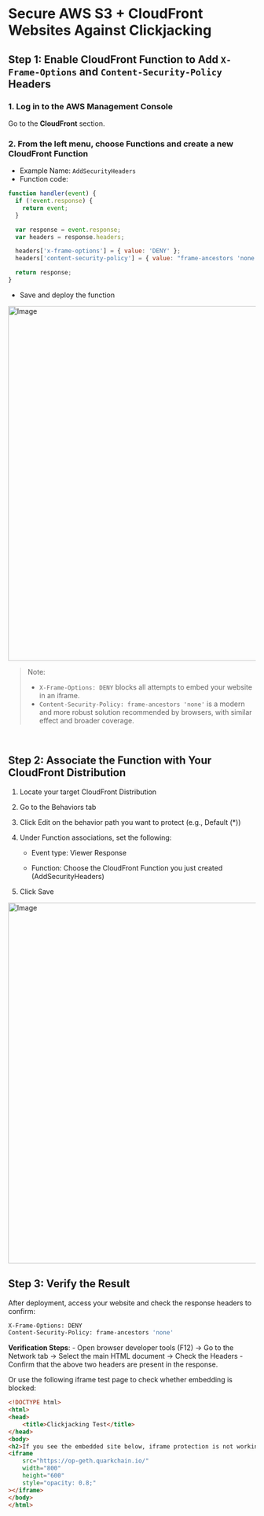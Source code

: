 # Secure AWS S3 + CloudFront Websites Against Clickjacking

## Step 1: Enable CloudFront Function to Add `X-Frame-Options` and `Content-Security-Policy` Headers

### 1. Log in to the AWS Management Console
Go to the **CloudFront** section.

### 2. From the left menu, choose **Functions** and create a new CloudFront Function
- Example Name: `AddSecurityHeaders`
- Function code:

```javascript
function handler(event) {
  if (!event.response) {
    return event;
  }

  var response = event.response;
  var headers = response.headers;

  headers['x-frame-options'] = { value: 'DENY' };
  headers['content-security-policy'] = { value: "frame-ancestors 'none'" };

  return response;
}
```

- Save and deploy the function

<img width="3330" height="722" alt="Image" src="https://github.com/user-attachments/assets/aed6eb5b-68df-4894-b3e3-fdcebddffd48" />

> Note:
> - `X-Frame-Options: DENY` blocks all attempts to embed your website in an iframe.
> - `Content-Security-Policy: frame-ancestors 'none'` is a modern and more robust solution recommended by browsers, with similar effect and broader coverage.

<br>



## Step 2: Associate the Function with Your CloudFront Distribution

1. Locate your target CloudFront Distribution

2. Go to the Behaviors tab

3. Click Edit on the behavior path you want to protect (e.g., Default (*))

4. Under Function associations, set the following:

    - Event type: Viewer Response

    - Function: Choose the CloudFront Function you just created (AddSecurityHeaders)

5. Click Save

<img width="3252" height="734" alt="Image" src="https://github.com/user-attachments/assets/672b9bbf-dea9-41c0-9655-e88b89c111fe" />

<br>


## Step 3: Verify the Result
After deployment, access your website and check the response headers to confirm:

```bash
X-Frame-Options: DENY
Content-Security-Policy: frame-ancestors 'none'
```

**Verification Steps**:
    - Open browser developer tools (F12) → Go to the Network tab → Select the main HTML document → Check the Headers
    - Confirm that the above two headers are present in the response.

Or use the following iframe test page to check whether embedding is blocked:
```html
<!DOCTYPE html>
<html>
<head>
    <title>Clickjacking Test</title>
</head>
<body>
<h2>If you see the embedded site below, iframe protection is not working</h2>
<iframe
    src="https://op-geth.quarkchain.io/"
    width="800"
    height="600"
    style="opacity: 0.8;"
></iframe>
</body>
</html>
```
